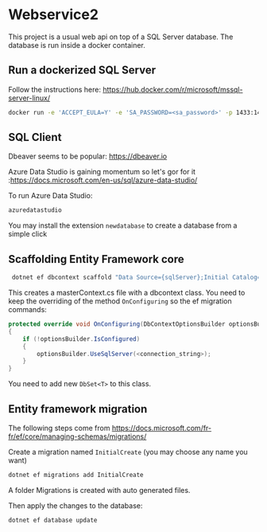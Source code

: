 # Webservice2

This project is a usual web api on top of a SQL Server database.
The database is run inside a docker container. 

## Run a dockerized SQL Server

Follow the instructions here:
https://hub.docker.com/r/microsoft/mssql-server-linux/

``` bash
docker run -e 'ACCEPT_EULA=Y' -e 'SA_PASSWORD=<sa_password>' -p 1433:1433 -d microsoft/mssql-server-linux:2017-CU8
```  

## SQL Client
Dbeaver seems to be popular: https://dbeaver.io

Azure Data Studio is gaining momentum so let's gor for it :https://docs.microsoft.com/en-us/sql/azure-data-studio/

To run Azure Data Studio:
```bash
azuredatastudio
```

You may install the extension `newdatabase` to create a database from a simple click

## Scaffolding Entity Framework core

```bash
 dotnet ef dbcontext scaffold "Data Source={sqlServer};Initial Catalog={sqlDbName};User Id={sqlLogin};Password={sqlPassword}" Microsoft.EntityFrameworkCore.SqlServer
``` 
This creates a masterContext.cs file with a dbcontext class. You need to keep the overriding of the method `OnConfiguring` so the ef migration commands:
```cs
protected override void OnConfiguring(DbContextOptionsBuilder optionsBuilder)
{
    if (!optionsBuilder.IsConfigured)
    {
        optionsBuilder.UseSqlServer(<connection_string>);
    }
}
```

You need to add new `DbSet<T>` to this class.

## Entity framework migration

The following steps come from https://docs.microsoft.com/fr-fr/ef/core/managing-schemas/migrations/


Create a migration named `InitialCreate` (you may choose any name you want)
``` bash
dotnet ef migrations add InitialCreate
```
A folder Migrations is created with auto generated files.

Then apply the changes to the database:

```
dotnet ef database update
```
